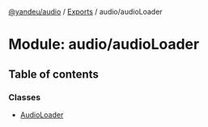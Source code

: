 [@yandeu/audio](../README.md) / [Exports](../modules.md) / audio/audioLoader

# Module: audio/audioLoader

## Table of contents

### Classes

- [AudioLoader](../classes/audio_audioLoader.AudioLoader.md)

